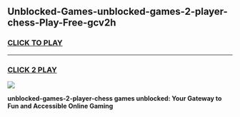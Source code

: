 
## Unblocked-Games-unblocked-games-2-player-chess-Play-Free-gcv2h
<h3>
<a href="https://premium76.site?title=unblocked-games-2-player-chess&ref=22A">CLICK TO PLAY</a></h3>
<hr>

<h3>
<a href="https://premium76.site?title=unblocked-games-2-player-chess&ref=22A">CLICK 2 PLAY</a>
  
</h3>

<a href="https://premium76.site?title=unblocked-games-2-player-chess&ref=22A"><img src="https://clearcache.store/games.png"></a>


**unblocked-games-2-player-chess games unblocked: Your Gateway to Fun and Accessible Online Gaming**
